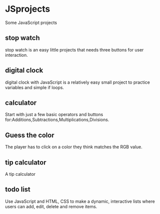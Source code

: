 # JSprojects
Some JavaScript projects
## stop watch
stop watch is an easy little projects that needs three buttons for user interaction.
## digital clock
digital clock with JavaScript is a relatively easy small project to practice variables and simple if loops.
## calculator
Start with just a few basic operators and buttons for:Additions,Subtractions,Multiplications,Divisions.
## Guess the color
The player has to click on a color they think matches the RGB value.
## tip calculator
A tip calculator
## todo list
Use JavaScript and HTML, CSS to make a dynamic, interactive lists where users can add, edit, delete and remove items.